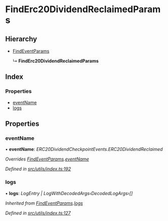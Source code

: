 # FindErc20DividendReclaimedParams

## Hierarchy

* [FindEventParams](../interfaces/_utils_index_.findeventparams.md)

  ↳ **FindErc20DividendReclaimedParams**

## Index

### Properties

* [eventName](../interfaces/_utils_index_.finderc20dividendreclaimedparams.md#eventname)
* [logs](../interfaces/_utils_index_.finderc20dividendreclaimedparams.md#logs)

## Properties

### eventName

• **eventName**: _ERC20DividendCheckpointEvents.ERC20DividendReclaimed_

_Overrides_ [_FindEventParams_](../interfaces/_utils_index_.findeventparams.md)_._[_eventName_](../interfaces/_utils_index_.findeventparams.md#eventname)

_Defined in_ [_src/utils/index.ts:192_](https://github.com/PolymathNetwork/polymath-sdk/blob/e8bbc1e/src/utils/index.ts#L192)

### logs

• **logs**: _LogEntry \| LogWithDecodedArgs‹DecodedLogArgs›\[\]_

_Inherited from_ [_FindEventParams_](../interfaces/_utils_index_.findeventparams.md)_._[_logs_](../interfaces/_utils_index_.findeventparams.md#logs)

_Defined in_ [_src/utils/index.ts:127_](https://github.com/PolymathNetwork/polymath-sdk/blob/e8bbc1e/src/utils/index.ts#L127)

